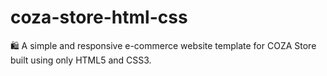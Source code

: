 # coza-store-html-css
🛍️ A simple and responsive e-commerce website template for COZA Store built using only HTML5 and CSS3.
